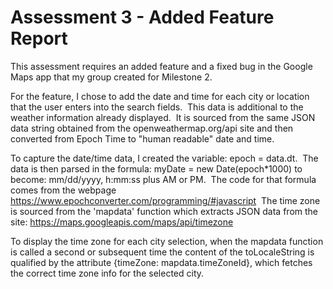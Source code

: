 # Assessment 3 - Added Feature Report

This assessment requires an added feature and a fixed bug in the Google Maps app that my group created for Milestone 2.  

For the feature, I chose to add the date and time for each city or location that the user enters into the search fields. &nbsp;This data is additional to the weather information already displayed. &nbsp;It is sourced from the same JSON data string obtained from the openweathermap.org/api site and then converted from Epoch Time to "human readable" date and time.

To capture the date/time data, I created the variable: epoch = data.dt. &nbsp;The data is then parsed in the formula: myDate = new Date(epoch*1000) to become: mm/dd/yyyy, h:mm:ss plus AM or PM. &nbsp;The code for that formula comes from the webpage https://www.epochconverter.com/programming/#javascript &nbsp;The time zone is sourced from the 'mapdata' function which extracts JSON data from the site: https://maps.googleapis.com/maps/api/timezone

To display the time zone for each city selection, when the mapdata function is called a second or subsequent time the content of the toLocaleString is qualified by the attribute {timeZone: mapdata.timeZoneId}, which fetches the correct time zone info for the selected city.
